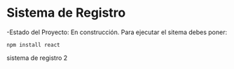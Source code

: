 <h1>Sistema de Registro</h1>
-Estado del Proyecto: En construcción.
Para ejecutar el sitema debes poner:

``` npm install react ```

sistema de registro 2
